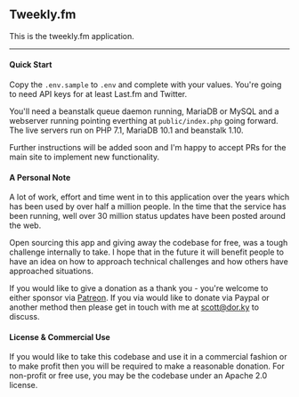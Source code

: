 ## Tweekly.fm

This is the tweekly.fm application.

---
#### Quick Start

Copy the `.env.sample` to `.env` and complete with your values. You're 
going to need API keys for at least Last.fm and Twitter.


You'll need a beanstalk queue daemon running, MariaDB or MySQL and a 
webserver running pointing everthing at `public/index.php` going 
forward. The live servers run on PHP 7.1, MariaDB 10.1 and 
beanstalk 1.10.

Further instructions will be added soon and I'm happy to accept PRs
for the main site to implement new functionality.


#### A Personal Note

A lot of work, effort and time went in to this application over the 
years which has been used by over half a million people. In the time 
that the service has been running, well over 30 million status updates
have been posted around the web.

Open sourcing this app and giving away the codebase for free, was a 
tough challenge internally to take. I hope that in the future it will
benefit people to have an idea on how to approach technical challenges 
and how others have approached situations.

If you would like to give a donation as a thank you - you're welcome to
either sponsor via [Patreon](https://www.patreon.com/user?u=5066287). If you 
 via would like to donate via Paypal or another method then please get in 
 touch with me at [scott@dor.ky](mailto:scott@dor.ky) to discuss.
 
 #### License & Commercial Use
 
 If you would like to take this codebase and use it in a commercial 
 fashion or to make profit then you will be required to make a reasonable 
 donation. For non-profit or free use, you may be the codebase under an 
 Apache 2.0 license. 
